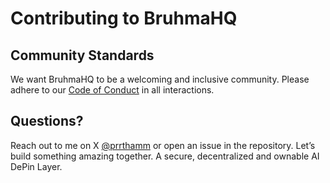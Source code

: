 # Contributing to BruhmaHQ

## Community Standards
We want BruhmaHQ to be a welcoming and inclusive community. Please adhere to our [Code of Conduct](https://github.com/BruhmaHQ/.github/blob/main/CODE_OF_CONDUCT.md) in all interactions.

## Questions?
Reach out to me on X [@prrthamm](https://x.com/prrthamm) or open an issue in the repository. Let’s build something amazing together. A secure, decentralized and ownable AI DePin Layer.
